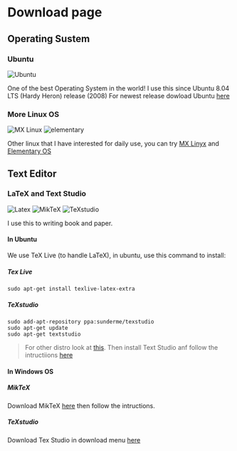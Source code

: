 # Download page
## Operating Sustem
### Ubuntu
![Ubuntu](https://assets.ubuntu.com/v1/8dd99b80-ubuntu-logo14.png)

One of the best Operating System in the world! I use this since Ubuntu 8.04 LTS (Hardy Heron) release (2008)
For newest release dowload Ubuntu [here](https://ubuntu.com/download/desktop)
### More Linux OS
![MX Linux](https://mxlinux.org/wp-content/uploads/2019/01/MX-Menu-icon-pyramids.svg)
![elementary](https://elementary.io/images/icons/places/128/distributor-logo.svg)

Other linux that I have interested for daily use, you can try [MX Linyx](https://mxlinux.org) and [Elementary OS](https://elementary.io/)

## Text Editor 
### LaTeX and Text Studio
![Latex](https://www.latex-project.org/img/latex-project-logo.svg)
![MikTeX](https://miktex.org/images/header.png)
![TeXstudio](https://www.texstudio.org/images/texstudio128x128.png)

I use this to writing book and paper.
#### In Ubuntu
We use TeX Live (to handle LaTeX), in ubuntu, use this command to install:
##### Tex Live

   `sudo apt-get install texlive-latex-extra`

##### TeXstudio

   ```
   sudo add-apt-repository ppa:sunderme/texstudio
   sudo apt-get update
   sudo apt-get textstudio
   ```

   >For other distro look at [this](https://www.tug.org/texlive/).
   >Then install Text Studio anf follow the intructiions [here](https://www.texstudio.org/)

#### In Windows OS
##### MikTeX

   Download MikTeX [here](https://miktex.org/) then follow the intructions.
    
##### TeXstudio

   Download Tex Studio in download menu [here](https://www.texstudio.org/)
